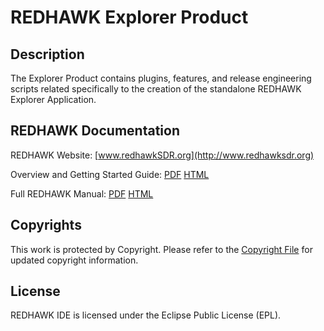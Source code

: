 # REDHAWK Explorer Product
 
## Description

The Explorer Product contains plugins, features, and release engineering scripts related specifically to the creation of the standalone REDHAWK Explorer Application.
 
## REDHAWK Documentation

REDHAWK Website: [www.redhawkSDR.org](http://www.redhawksdr.org)

Overview and Getting Started Guide: [PDF](http://sourceforge.net/projects/redhawksdr/files/redhawk-doc/1.8.4/REDHAWK_Overview_v1.8.4.pdf/download "PDF") [HTML](http://redhawksdr.github.com/Documentation/gettingstarted/main.html "HTML")

Full REDHAWK Manual: [PDF](http://sourceforge.net/projects/redhawksdr/files/redhawk-doc/1.8.4/REDHAWK_Manual_v1.8.4.pdf/download "PDF") [HTML](http://redhawksdr.github.com/Documentation/main.html "HTML")

## Copyrights

This work is protected by Copyright. Please refer to the [Copyright File](COPYRIGHT) for updated copyright           information.

## License

REDHAWK IDE is licensed under the Eclipse Public License (EPL).
 
